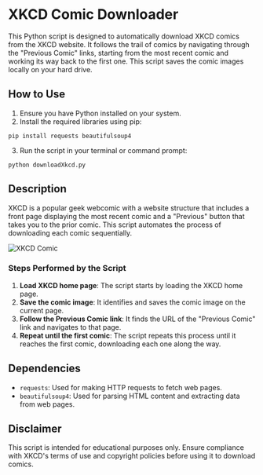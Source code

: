 # XKCD Comic Downloader

This Python script is designed to automatically download XKCD comics from the XKCD website. It follows the trail of comics by navigating through the "Previous Comic" links, starting from the most recent comic and working its way back to the first one. This script saves the comic images locally on your hard drive.

## How to Use

1. Ensure you have Python installed on your system.
2. Install the required libraries using pip:

```
pip install requests beautifulsoup4
```
3. Run the script in your terminal or command prompt:

```
python downloadXkcd.py
```


## Description

XKCD is a popular geek webcomic with a website structure that includes a front page displaying the most recent comic and a "Previous" button that takes you to the prior comic. This script automates the process of downloading each comic sequentially.

![XKCD Comic](https://automatetheboringstuff.com/2e/images/000040.jpg)


### Steps Performed by the Script

1. **Load XKCD home page**: The script starts by loading the XKCD home page.
2. **Save the comic image**: It identifies and saves the comic image on the current page.
3. **Follow the Previous Comic link**: It finds the URL of the "Previous Comic" link and navigates to that page.
4. **Repeat until the first comic**: The script repeats this process until it reaches the first comic, downloading each one along the way.

## Dependencies

- `requests`: Used for making HTTP requests to fetch web pages.
- `beautifulsoup4`: Used for parsing HTML content and extracting data from web pages.

## Disclaimer

This script is intended for educational purposes only. Ensure compliance with XKCD's terms of use and copyright policies before using it to download comics.
